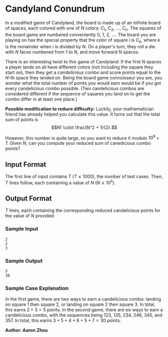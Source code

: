 # Candyland Conundrum

In a modified game of Candyland, the board is made up of an infinite board
of spaces, each colored with one of $N$ colors: $C_1$, $C_2$, $\dots$, 
$C_n$. The squares of the board game are numbered conveniently $0$, $1$, 
$2$, $\dots$. The board you are playing on has the special property that the 
color of square $i$ is $C_k$, where $k$ is the remainder when $i$ is divided 
by $N$. On a player's turn, they roll a die with $N$ faces numbered from $1$ 
to $N$, and move forward $N$ spaces.

There is an interesting twist to this game of Candyland: If the first $N$
spaces a player lands on all have different colors (not including the 
square they start on), then they get a *candelicious* combo and score points
equal to the $N$-th space they landed on. Being the board game connoisseur
you are, you wonder what the total number of points you would earn would be 
if you got every candelicious combo possible. (Two candelicious combos are
considered different if the sequence of squares you land on to get the combo
differ in at least one place.)

**Possible modification to reduce difficulty:** Luckily, your mathematician
friend has already helped you calculate this value. It turns out that the
total sum of points is 
$$N! \cdot \frac{N^2 + 1}{2}.$$

However, this number is quite large, so you want to reduce it modulo $10^9 +
7$. Given $N$, can you compute your reduced sum of canedicious combo points?

## Input Format

The first line of input contains $T$ $(T \leq 1000)$, the number of test cases. 
Then, $T$ lines follow, each containing a value of $N$ $(N \leq 10^5)$. 

## Output Format

$T$ lines, each containing the corresponding reduced candelicious points
for the value of $N$ provided. 

### Sample Input

```
2
2
3
```

### Sample Output

```
5
30
```

### Sample Case Explanation

In the first game, there are two ways to earn a candelicious combo: landing
on square 1 then square 2, or landing on square 2 then square 3. In total,
this earns $2 + 3 = 5$ points. In the second game, there are six ways to 
earn a candelicious combo, with the sequences being 123, 135, 234, 246, 
345, and 357. In total, this earns $3 + 5 + 4 + 6 + 5 + 7 = 30$ points. 



**Author: Aaron Zhou**
